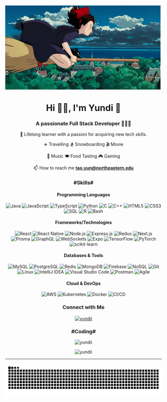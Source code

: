 ![Yundi GIF](4.GIF
)
<div align="center">
<h1 align="center">Hi 👋🏻, I'm Yundi 🍡</h1> 
<h3 align="center">A passionate Full Stack Developer 👩🏻‍💻</h3>

<p align="center">
🌱 Lifelong learner with a passion for acquiring new tech skills.

✈️ Travelling  🏂 Snowboarding  🎬 Movie  

🎹 Music 🍽️ Food Tasting   🎮 Gaming

📫 How to reach me **tao.yun@northeastern.edu**

<h3>#Skills#</h3>
<h4>Programming Languages</h4>

![Java](https://img.shields.io/badge/java-%23ED8B00.svg?style=for-the-badge&logo=openjdk&logoColor=white)
![JavaScript](https://img.shields.io/badge/javascript-%23323330.svg?style=for-the-badge&logo=javascript&logoColor=%23F7DF1E)
![TypeScript](https://img.shields.io/badge/TypeScript-3178C6?style=for-the-badge&logo=typescript&logoColor=white)
![Python](https://img.shields.io/badge/python-3670A0?style=for-the-badge&logo=python&logoColor=ffdd54)
![C](https://img.shields.io/badge/c-%2300599C.svg?style=for-the-badge&logo=c&logoColor=white)
![C++](https://img.shields.io/badge/c++-%2300599C.svg?style=for-the-badge&logo=c%2B%2B&logoColor=white)
![HTML5](https://img.shields.io/badge/html5-%23E34F26.svg?style=for-the-badge&logo=html5&logoColor=white)
![CSS3](https://img.shields.io/badge/css3-%231572B6.svg?style=for-the-badge&logo=css3&logoColor=white)
![SQL](https://img.shields.io/badge/sql-%2300f.svg?style=for-the-badge&logo=mysql&logoColor=white)
![R](https://img.shields.io/badge/r-%23276DC3.svg?style=for-the-badge&logo=r&logoColor=white)
![Bash](https://img.shields.io/badge/bash-%23121011.svg?style=for-the-badge&logo=gnu-bash&logoColor=white)

<h4>Frameworks/Technologies</h4>

![React](https://img.shields.io/badge/react-%2320232a.svg?style=for-the-badge&logo=react&logoColor=%2361DAFB)
![React Native](https://img.shields.io/badge/react_native-%2320232a.svg?style=for-the-badge&logo=react&logoColor=%2361DAFB)
![Node.js](https://img.shields.io/badge/node.js-6DA55F?style=for-the-badge&logo=node.js&logoColor=white)
![Express.js](https://img.shields.io/badge/express.js-%23404d59.svg?style=for-the-badge&logo=express&logoColor=%2361DAFB)
![Redux](https://img.shields.io/badge/redux-%23593d88.svg?style=for-the-badge&logo=redux&logoColor=white)
![Next.js](https://img.shields.io/badge/next.js-000000?style=for-the-badge&logo=nextdotjs&logoColor=white)
![Prisma](https://img.shields.io/badge/Prisma-3982CE?style=for-the-badge&logo=Prisma&logoColor=white)
![GraphQL](https://img.shields.io/badge/-GraphQL-E10098?style=for-the-badge&logo=graphql&logoColor=white)
![WebSockets](https://img.shields.io/badge/websockets-%23009639.svg?style=for-the-badge&logo=websocket&logoColor=white)
![Expo](https://img.shields.io/badge/expo-1C1E24?style=for-the-badge&logo=expo&logoColor=#D04A37)
![TensorFlow](https://img.shields.io/badge/TensorFlow-%23FF6F00.svg?style=for-the-badge&logo=TensorFlow&logoColor=white)
![PyTorch](https://img.shields.io/badge/PyTorch-%23EE4C2C.svg?style=for-the-badge&logo=PyTorch&logoColor=white)
![scikit-learn](https://img.shields.io/badge/scikit--learn-%23F7931E.svg?style=for-the-badge&logo=scikit-learn&logoColor=white)

<h4>Databases & Tools</h4>

![MySQL](https://img.shields.io/badge/mysql-4479A1.svg?style=for-the-badge&logo=mysql&logoColor=white)
![PostgreSQL](https://img.shields.io/badge/postgresql-4169e1?style=for-the-badge&logo=postgresql&logoColor=white)
![Redis](https://img.shields.io/badge/redis-%23DD0031.svg?style=for-the-badge&logo=redis&logoColor=white)
![MongoDB](https://img.shields.io/badge/MongoDB-%234ea94b.svg?style=for-the-badge&logo=mongodb&logoColor=white)
![Firebase](https://img.shields.io/badge/firebase-a08021?style=for-the-badge&logo=firebase&logoColor=ffcd34)
![NoSQL](https://img.shields.io/badge/NoSQL-%2300f.svg?style=for-the-badge&logo=apache-cassandra&logoColor=white)
![Git](https://img.shields.io/badge/git-%23F05033.svg?style=for-the-badge&logo=git&logoColor=white)
![Linux](https://img.shields.io/badge/Linux-FCC624?style=for-the-badge&logo=linux&logoColor=black)
![IntelliJ IDEA](https://img.shields.io/badge/IntelliJIDEA-000000.svg?style=for-the-badge&logo=intellij-idea&logoColor=white)
![Visual Studio Code](https://img.shields.io/badge/Visual%20Studio%20Code-0078d7.svg?style=for-the-badge&logo=visual-studio-code&logoColor=white)
![Postman](https://img.shields.io/badge/Postman-FF6C37?style=for-the-badge&logo=postman&logoColor=white)
![Agile](https://img.shields.io/badge/Agile-%23FF6C37.svg?style=for-the-badge&logo=agile&logoColor=white)

<h4>Cloud & DevOps</h4>

![AWS](https://img.shields.io/badge/AWS-%23FF9900.svg?style=for-the-badge&logo=amazon-aws&logoColor=white)
![Kubernetes](https://img.shields.io/badge/kubernetes-%23326ce5.svg?style=for-the-badge&logo=kubernetes&logoColor=white)
![Docker](https://img.shields.io/badge/docker-%230db7ed.svg?style=for-the-badge&logo=docker&logoColor=white)
![CI/CD](https://img.shields.io/badge/CI/CD-%23009639.svg?style=for-the-badge&logo=github-actions&logoColor=white)

<h3>Connect with Me</h3>
<p>
<a href="https://www.linkedin.com/in/yunditao5732a/" target="blank"><img align="center" src="https://img.shields.io/badge/linkedin-%230077B5.svg?style=for-the-badge&logo=linkedin&logoColor=white" alt="yundii" /></a>

<h3>#Coding#</h3>

<p style="display:inline;">
  <img src="https://github-readme-stats.vercel.app/api/top-langs/?username=yundii&layout=compact" alt="yundii" style="display:inline; width:300px" />
</p>

<p align="center"> <img src="https://komarev.com/ghpvc/?username=yundii&style=flat" alt="yundii" /> </p>

---
<p align="center">
<img src="https://github.com/yundii/yundii/blob/output/github-contribution-grid-snake.svg">
</p>

</div>
